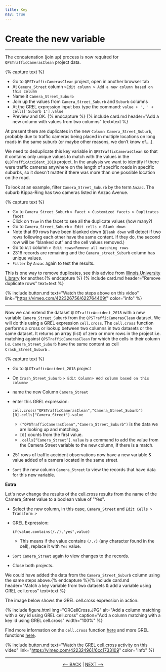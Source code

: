 ```yaml
---
title: Key
nav: true
---
```


# Create the new variable

------
The concatenation (join up) process is now required for  `QPSTrafficCamerasClean`  project data.

{% capture text %}
- Go to  `QPSTrafficCamerasClean`  project, open in another browser tab
- At  `Camera_Street`  column  `>Edit column > Add a new column based on this column`
- Name it  `Camera_Street_Suburb`
- Join up the values from  `Camera_Street_Suburb`  and  `Suburb`  columns
- At the GREL expression input box type the command:
  `value + ', ' + cells['Suburb 1'].value` 
- Preview and OK.
{% endcapture %} {% include card.md header="Add a new column with values from two columns" text=text %}

At present there are duplicates in the new  `Column Camera_Street_Suburb`,  probably due to traffic cameras being placed in multiple locations on long roads in the same suburb (or maybe other reasons, we don’t know of….).

We need to deduplicate this key variable in  `QPSTrafficCamerasClean`  so that it contains only unique values to match with the values in the `QLDTrafficAccident_2018` project.  In the analysis we want to identify if there were traffic cameras anywhere on the length of specific roads in specific suburbs, so it doesn’t matter if there was more than one possible location on the road.  

To look at an example, filter  `Camera_Street_Suburb`  by the term  `Anzac`.  The suburb Kippa-Ring has two cameras listed in Anzac Avenue.

{% capture text %}
- Go to  `Camera_Street_Suburb`  `> Facet > Customized facets > Duplicates facet`
- Click on  `True`  in the facet to see all the duplicate values (how many?)
- Go to `Camera_Street_Suburb`  `> Edit cells > Blank down`
- Note that 69 rows have been blanked down
  (`Blank down`  will detect if two rows following each other have the same content. If they do, the second row will be “blanked out” and the cell values removed.)
-	Go to  `All` column  `> Edit rows>Remove all matching rows`
- 2316 records are remaining and the  `Camera_street_Suburb`  column has unique values. 
- `Filter`  by  `Anzac`  again to test the results.

This is one way to remove duplicates, see this advice from [Illinois University Library](https://guides.library.illinois.edu/openrefine/duplicates) for another.{% endcapture %} {% include card.md header="Remove duplicate rows" text=text %}

{% include button.md text="Watch the steps above on this video" link="https://vimeo.com/422326756/622764409f" color="info" %}

------

Now we can extend the dataset `QLDTrafficAccident_2018`  with a new variable  `Camera_Street_Suburb`  from the `QPSTrafficCamerasClean`  dataset. We will do this using a GREL expression `cell.cross`. The  `cell.cross`  function performs a cross or lookup between two columns in two datasets or the same dataset. It returns an array (list) of zero or more rows in the project i.e. matching against  `QPSTrafficCamerasClean`  for which the cells in their column i.e.  `Camera_Street_Suburb`  have the same content as cell  `Crash_Street_Suburb` . 

{% capture text %}
- Go to  `QLDTrafficAccident_2018`  project
- On  `Crash_Street_Suburb`  `> Edit Column> Add column based on this column>`
- name the new Column  `Camera_Street`
- enter this GREL expression:

     `cell.cross("QPSTrafficCamerasClean","Camera_Street_Suburb")[0].cells["Camera_Street"].value`
  
  - `("QPSTrafficCamerasClean","Camera_Street_Suburb")`  is the data we are looking up and matching. 
  - `[0]`  counts from the first value. 
  - `.cells[“Camera_Street”].value`  is a command to add the value from the Camera Street variable to the new column, if there is a match.

- 251 rows of traffic accident observations now have a new variable & value added of a camera located in the same street.
- `Sort`  the new column  `Camera_Street`  to view the records that have data for this new variable.

**Extra**

Let's now change the results of the cell.cross results from the name of the Camera_Street value to a boolean value of "Yes".
- Select the new column, in this case, `Camera_Street` and `Edit Cells > Transform >`
- GREL Expression:

    `if(value.contains(/./),"yes",value)`
  - This means if the value contains `(/./)` (any character found in the cell), replace it with `Yes` value.
- `Sort` `Camera_Street` again to view changes to the records.
- Close both projects.

We could have added the data from the  `Camera_Street_Suburb` column using the same steps above.{% endcapture %}{% include card.md header="Match a key variable from two datasets & add a variable using GREL cell.cross" text=text %}

The image below shows the GREL cell.cross expression in action. 
 
{% include figure.html img="ORCellCross.JPG" alt="Add a column matching with a key id using GREL cell.cross" caption="Add a column matching with a key id using GREL cell.cross" width="100%" %}

Find more information on the  `cell.cross`  function [here](https://github.com/OpenRefine/OpenRefine/wiki/GREL-Other-Functions#crosscell-c-string-projectname-string-columnname) and more GREL functions [here](https://github.com/OpenRefine/OpenRefine/wiki/GREL-Functions).


{% include button.md text="Watch the GREL cell.cross activity on this video" link="https://vimeo.com/422324961/6cc1733109" color="info" %}

----

<p align="center">
  <a href="https://griffithunilibrary.github.io/advanced-data-wrangle/content/3-lesson.html"><-- BACK</a> |
  <a href="https://griffithunilibrary.github.io/advanced-data-wrangle/content/5-lesson.html">NEXT --></a>
</p>
